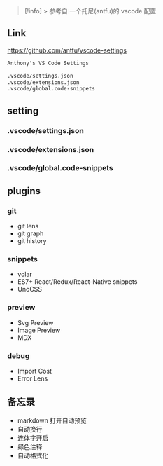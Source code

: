 > [!info] > 参考自 一个托尼(antfu)的 vscode 配置

## Link
https://github.com/antfu/vscode-settings

```md
Anthony's VS Code Settings

.vscode/settings.json
.vscode/extensions.json
.vscode/global.code-snippets
```


## setting

### .vscode/settings.json


### .vscode/extensions.json


### .vscode/global.code-snippets



## plugins

### git
- git lens
- git graph
- git history


### snippets
- volar 
- ES7+ React/Redux/React-Native snippets
- UnoCSS

### preview
- Svg Preview
- Image Preview
- MDX

### debug
- Import Cost
- Error Lens



## 备忘录
- markdown 打开自动预览
- 自动换行
- 连体字开启
- 绿色注释
- 自动格式化